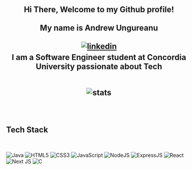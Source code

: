 <div align="center">
<h2>Hi There, Welcome to my Github profile!
<br />
<br />
My name is Andrew Ungureanu
<br />
<br />
<a href="https://www.linkedin.com/in/andrew-razvan-ungureanu-22b7402aa/" target="_blank">
<img src=https://img.shields.io/badge/linkedin-%2300acee.svg?color=405DE6&style=for-the-badge&logo=linkedin&logoColor=white alt=linkedin style="margin-bottom: 5px;" />
</a>
<br />
I am a Software Engineer student at Concordia University passionate about Tech
<br />
<br />


![stats](https://github-readme-stats.vercel.app/api/top-langs/?username=AndrewRazvan&layout=compact&theme=dark&bg_color=0A0A0A)

<br />
</div>

## Tech Stack

<br />


![Java](https://img.shields.io/badge/java-%2300599C.svg?style=for-the-badge&logo=Java&logoColor=white)
![HTML5](https://img.shields.io/badge/html5-%23E34F26.svg?style=for-the-badge&logo=html5&logoColor=white)
![CSS3](https://img.shields.io/badge/css3-%231572B6.svg?style=for-the-badge&logo=css3&logoColor=white)
![JavaScript](https://img.shields.io/badge/JavaScript-F7DF1E?style=for-the-badge&logo=javascript&logoColor=black)
![NodeJS](https://img.shields.io/badge/Node.js-43853D?style=for-the-badge&logo=node.js&logoColor=white)
![ExpressJS](https://img.shields.io/badge/Express.js-404D59?style=for-the-badge)
![React](https://img.shields.io/badge/react-%2320232a.svg?style=for-the-badge&logo=react&logoColor=%2361DAFB)
![Next JS](https://img.shields.io/badge/next.js-000000?style=for-the-badge&logo=nextdotjs&logoColor=white)
![C](https://img.shields.io/badge/c-%2300599C.svg?style=for-the-badge&logo=c&logoColor=white)
